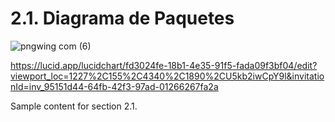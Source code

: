 # 2.1. Diagrama de Paquetes
![pngwing com (6)](https://github.com/user-attachments/assets/bd52ee09-02dc-4d3e-a422-d15f5ed8fd59)


https://lucid.app/lucidchart/fd3024fe-18b1-4e35-91f5-fada09f3bf04/edit?viewport_loc=1227%2C155%2C4340%2C1890%2CU5kb2iwCpY9l&invitationId=inv_95151d44-64fb-42f3-97ad-01266267fa2a

Sample content for section 2.1.
